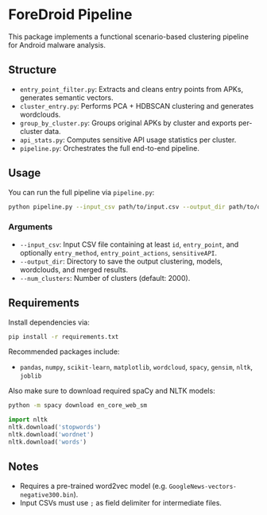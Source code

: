 
# ForeDroid Pipeline

This package implements a functional scenario-based clustering pipeline for Android malware analysis.

## Structure

- `entry_point_filter.py`: Extracts and cleans entry points from APKs, generates semantic vectors.
- `cluster_entry.py`: Performs PCA + HDBSCAN clustering and generates wordclouds.
- `group_by_cluster.py`: Groups original APKs by cluster and exports per-cluster data.
- `api_stats.py`: Computes sensitive API usage statistics per cluster.
- `pipeline.py`: Orchestrates the full end-to-end pipeline.

## Usage

You can run the full pipeline via `pipeline.py`:

```bash
python pipeline.py --input_csv path/to/input.csv --output_dir path/to/output --num_clusters 2000
```

### Arguments

- `--input_csv`: Input CSV file containing at least `id`, `entry_point`, and optionally `entry_method`, `entry_point_actions`, `sensitiveAPI`.
- `--output_dir`: Directory to save the output clustering, models, wordclouds, and merged results.
- `--num_clusters`: Number of clusters (default: 2000).

## Requirements

Install dependencies via:

```bash
pip install -r requirements.txt
```

Recommended packages include:
- `pandas`, `numpy`, `scikit-learn`, `matplotlib`, `wordcloud`, `spacy`, `gensim`, `nltk`, `joblib`

Also make sure to download required spaCy and NLTK models:

```bash
python -m spacy download en_core_web_sm
```

```python
import nltk
nltk.download('stopwords')
nltk.download('wordnet')
nltk.download('words')
```

## Notes

- Requires a pre-trained word2vec model (e.g. `GoogleNews-vectors-negative300.bin`).
- Input CSVs must use `;` as field delimiter for intermediate files.
